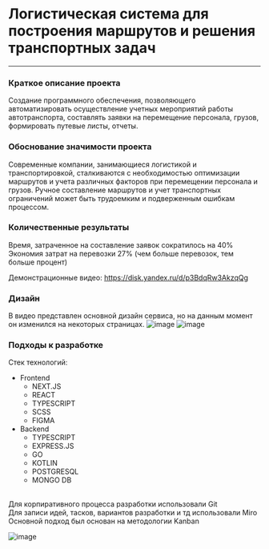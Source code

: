 # Логистическая система для построения маршрутов и решения транспортных задач
<hr/>

### Краткое описание проекта
Создание программного обеспечения, позволяющего
автоматизировать осуществление учетных мероприятий работы
автотранспорта, составлять заявки на перемещение персонала,
грузов, формировать путевые листы, отчеты.
### Обоснование значимости проекта
Современные компании, занимающиеся логистикой и
транспортировкой, сталкиваются с необходимостью оптимизации
маршрутов и учета различных факторов при перемещении
персонала и грузов. Ручное составление маршрутов и учет
транспортных ограничений может быть трудоемким и
подверженным ошибкам процессом.


### Количественные результаты
Время, затраченное на составление заявок сократилось на 40%
<br/>
Экономия затрат на перевозки 27% (чем больше перевозок, тем больше процент)

Демонстрационные видео: https://disk.yandex.ru/d/p3BdqRw3AkzqQg

### Дизайн
В видео представлен основной дизайн сервиса, но на данным момент он изменился на некоторых страницах.
![image](https://github.com/Buterbrod-iku/sgk/assets/95047471/02906c79-334f-4d2b-ace1-782ca0c878ff)
![image](https://github.com/Buterbrod-iku/sgk/assets/95047471/655a3b5a-83d5-425a-80ac-7cf773145ed1)

### Подходы к разработке
Стек технологий:
- Frontend
  - NEXT.JS
  - REACT
  - TYPESCRIPT
  - SCSS
  - FIGMA
- Backend
  - TYPESCRIPT
  - EXPRESS.JS
  - GO
  - KOTLIN
  - POSTGRESQL
  - MONGO DB

<br/>
Для корпиративного процесса разработки использовали Git <br/>
Для записи идей, тасков, вариантов разработки и тд использовали Miro<br/>
Основной подход был основан на методологии Kanban

![image](https://github.com/Buterbrod-iku/sgk/assets/95047471/10ea5e18-5138-4862-a3af-01107280db9b)

